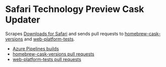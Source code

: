 # Safari Technology Preview Cask Updater

Scrapes [Downloads for Safari](https://developer.apple.com/safari/download/) and sends pull requests to [homebrew-cask-versions](https://github.com/Homebrew/homebrew-cask-versions) and [web-platform-tests](https://github.com/web-platform-tests/wpt).

* [Azure Pipelines builds](https://dev.azure.com/foolip/safari-technology-preview-updater/_build?definitionId=6)
* [homebrew-cask-versions pull requests](https://github.com/Homebrew/homebrew-cask-versions/pulls/autofoolip)
* [web-platform-tests pull requests](https://github.com/web-platform-tests/wpt/pulls?utf8=%E2%9C%93&q=is%3Apr+author%3Aautofoolip+label%3A%22Azure+Pipelines%22)
